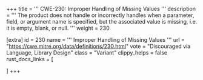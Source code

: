 +++
title = '''
CWE-230: Improper Handling of Missing Values
'''
description	= '''
The product does not handle or incorrectly handles when a parameter, field, or argument name is specified, but the associated value is missing, i.e. it is empty, blank, or null.
'''
weight = 230

[extra]
id = 230
name = '''
Improper Handling of Missing Values
'''
url = "https://cwe.mitre.org/data/definitions/230.html"
vote = "Discouraged via Language, Library Design"
class = "Variant"
clippy_helps = false
rust_docs_links = [
	
]
+++

